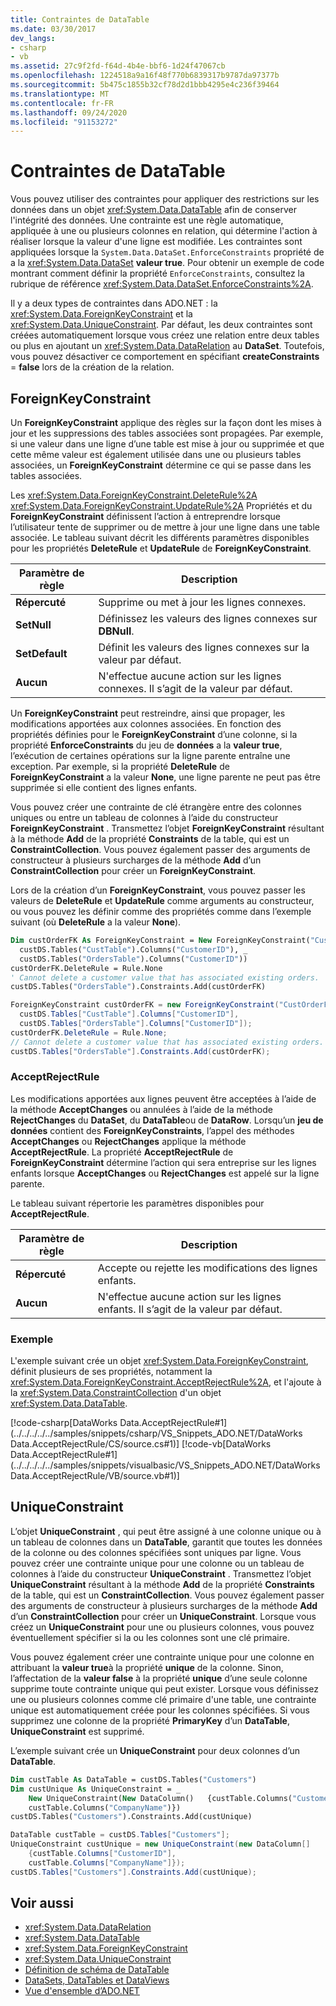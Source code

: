 ```yaml
---
title: Contraintes de DataTable
ms.date: 03/30/2017
dev_langs:
- csharp
- vb
ms.assetid: 27c9f2fd-f64d-4b4e-bbf6-1d24f47067cb
ms.openlocfilehash: 1224518a9a16f48f770b6839317b9787da97377b
ms.sourcegitcommit: 5b475c1855b32cf78d2d1bbb4295e4c236f39464
ms.translationtype: MT
ms.contentlocale: fr-FR
ms.lasthandoff: 09/24/2020
ms.locfileid: "91153272"
---
```

# <a name="datatable-constraints"></a>Contraintes de DataTable

Vous pouvez utiliser des contraintes pour appliquer des restrictions sur les données dans un objet <xref:System.Data.DataTable> afin de conserver l'intégrité des données. Une contrainte est une règle automatique, appliquée à une ou plusieurs colonnes en relation, qui détermine l'action à réaliser lorsque la valeur d'une ligne est modifiée. Les contraintes sont appliquées lorsque la `System.Data.DataSet.EnforceConstraints` propriété de a la <xref:System.Data.DataSet> **valeur true**. Pour obtenir un exemple de code montrant comment définir la propriété `EnforceConstraints`, consultez la rubrique de référence <xref:System.Data.DataSet.EnforceConstraints%2A>.  
  
 Il y a deux types de contraintes dans ADO.NET : la <xref:System.Data.ForeignKeyConstraint> et la <xref:System.Data.UniqueConstraint>. Par défaut, les deux contraintes sont créées automatiquement lorsque vous créez une relation entre deux tables ou plus en ajoutant un <xref:System.Data.DataRelation> au **DataSet**. Toutefois, vous pouvez désactiver ce comportement en spécifiant **createConstraints**  =  **false** lors de la création de la relation.  
  
## <a name="foreignkeyconstraint"></a>ForeignKeyConstraint  

 Un **ForeignKeyConstraint** applique des règles sur la façon dont les mises à jour et les suppressions des tables associées sont propagées. Par exemple, si une valeur dans une ligne d’une table est mise à jour ou supprimée et que cette même valeur est également utilisée dans une ou plusieurs tables associées, un **ForeignKeyConstraint** détermine ce qui se passe dans les tables associées.  
  
 Les <xref:System.Data.ForeignKeyConstraint.DeleteRule%2A> <xref:System.Data.ForeignKeyConstraint.UpdateRule%2A> Propriétés et du **ForeignKeyConstraint** définissent l’action à entreprendre lorsque l’utilisateur tente de supprimer ou de mettre à jour une ligne dans une table associée. Le tableau suivant décrit les différents paramètres disponibles pour les propriétés **DeleteRule** et **UpdateRule** de **ForeignKeyConstraint**.  
  
|Paramètre de règle|Description|  
|------------------|-----------------|  
|**Répercuté**|Supprime ou met à jour les lignes connexes.|  
|**SetNull**|Définissez les valeurs des lignes connexes sur **DBNull**.|  
|**SetDefault**|Définit les valeurs des lignes connexes sur la valeur par défaut.|  
|**Aucun**|N'effectue aucune action sur les lignes connexes. Il s’agit de la valeur par défaut.|  
  
 Un **ForeignKeyConstraint** peut restreindre, ainsi que propager, les modifications apportées aux colonnes associées. En fonction des propriétés définies pour le **ForeignKeyConstraint** d’une colonne, si la propriété **EnforceConstraints** du jeu de **données** a la **valeur true**, l’exécution de certaines opérations sur la ligne parente entraîne une exception. Par exemple, si la propriété **DeleteRule** de **ForeignKeyConstraint** a la valeur **None**, une ligne parente ne peut pas être supprimée si elle contient des lignes enfants.  
  
 Vous pouvez créer une contrainte de clé étrangère entre des colonnes uniques ou entre un tableau de colonnes à l’aide du constructeur **ForeignKeyConstraint** . Transmettez l’objet **ForeignKeyConstraint** résultant à la méthode **Add** de la propriété **Constraints** de la table, qui est un **ConstraintCollection**. Vous pouvez également passer des arguments de constructeur à plusieurs surcharges de la méthode **Add** d’un **ConstraintCollection** pour créer un **ForeignKeyConstraint**.  
  
 Lors de la création d’un **ForeignKeyConstraint**, vous pouvez passer les valeurs de **DeleteRule** et **UpdateRule** comme arguments au constructeur, ou vous pouvez les définir comme des propriétés comme dans l’exemple suivant (où **DeleteRule** a la valeur **None**).  
  
```vb  
Dim custOrderFK As ForeignKeyConstraint = New ForeignKeyConstraint("CustOrderFK", _  
  custDS.Tables("CustTable").Columns("CustomerID"), _  
  custDS.Tables("OrdersTable").Columns("CustomerID"))  
custOrderFK.DeleteRule = Rule.None
' Cannot delete a customer value that has associated existing orders.  
custDS.Tables("OrdersTable").Constraints.Add(custOrderFK)  
```  
  
```csharp  
ForeignKeyConstraint custOrderFK = new ForeignKeyConstraint("CustOrderFK",  
  custDS.Tables["CustTable"].Columns["CustomerID"],
  custDS.Tables["OrdersTable"].Columns["CustomerID"]);  
custOrderFK.DeleteRule = Rule.None;
// Cannot delete a customer value that has associated existing orders.  
custDS.Tables["OrdersTable"].Constraints.Add(custOrderFK);  
```  
  
### <a name="acceptrejectrule"></a>AcceptRejectRule  

 Les modifications apportées aux lignes peuvent être acceptées à l’aide de la méthode **AcceptChanges** ou annulées à l’aide de la méthode **RejectChanges** du **DataSet**, du **DataTable**ou de **DataRow**. Lorsqu’un **jeu de données** contient des **ForeignKeyConstraints**, l’appel des méthodes **AcceptChanges** ou **RejectChanges** applique la méthode **AcceptRejectRule**. La propriété **AcceptRejectRule** de **ForeignKeyConstraint** détermine l’action qui sera entreprise sur les lignes enfants lorsque **AcceptChanges** ou **RejectChanges** est appelé sur la ligne parente.  
  
 Le tableau suivant répertorie les paramètres disponibles pour **AcceptRejectRule**.  
  
|Paramètre de règle|Description|  
|------------------|-----------------|  
|**Répercuté**|Accepte ou rejette les modifications des lignes enfants.|  
|**Aucun**|N'effectue aucune action sur les lignes enfants. Il s’agit de la valeur par défaut.|  
  
### <a name="example"></a>Exemple  

 L'exemple suivant crée un objet <xref:System.Data.ForeignKeyConstraint>, définit plusieurs de ses propriétés, notamment la <xref:System.Data.ForeignKeyConstraint.AcceptRejectRule%2A>, et l'ajoute à la <xref:System.Data.ConstraintCollection> d'un objet <xref:System.Data.DataTable>.  
  
 [!code-csharp[DataWorks Data.AcceptRejectRule#1](../../../../../samples/snippets/csharp/VS_Snippets_ADO.NET/DataWorks Data.AcceptRejectRule/CS/source.cs#1)]
 [!code-vb[DataWorks Data.AcceptRejectRule#1](../../../../../samples/snippets/visualbasic/VS_Snippets_ADO.NET/DataWorks Data.AcceptRejectRule/VB/source.vb#1)]  
  
## <a name="uniqueconstraint"></a>UniqueConstraint  

 L’objet **UniqueConstraint** , qui peut être assigné à une colonne unique ou à un tableau de colonnes dans un **DataTable**, garantit que toutes les données de la colonne ou des colonnes spécifiées sont uniques par ligne. Vous pouvez créer une contrainte unique pour une colonne ou un tableau de colonnes à l’aide du constructeur **UniqueConstraint** . Transmettez l’objet **UniqueConstraint** résultant à la méthode **Add** de la propriété **Constraints** de la table, qui est un **ConstraintCollection**. Vous pouvez également passer des arguments de constructeur à plusieurs surcharges de la méthode **Add** d’un **ConstraintCollection** pour créer un **UniqueConstraint**. Lorsque vous créez un **UniqueConstraint** pour une ou plusieurs colonnes, vous pouvez éventuellement spécifier si la ou les colonnes sont une clé primaire.  
  
 Vous pouvez également créer une contrainte unique pour une colonne en attribuant la **valeur true**à la propriété **unique** de la colonne. Sinon, l’affectation de la **valeur false** à la propriété **unique** d’une seule colonne supprime toute contrainte unique qui peut exister. Lorsque vous définissez une ou plusieurs colonnes comme clé primaire d'une table, une contrainte unique est automatiquement créée pour les colonnes spécifiées. Si vous supprimez une colonne de la propriété **PrimaryKey** d’un **DataTable**, **UniqueConstraint** est supprimé.  
  
 L’exemple suivant crée un **UniqueConstraint** pour deux colonnes d’un **DataTable**.  
  
```vb  
Dim custTable As DataTable = custDS.Tables("Customers")  
Dim custUnique As UniqueConstraint = _  
    New UniqueConstraint(New DataColumn()   {custTable.Columns("CustomerID"), _  
    custTable.Columns("CompanyName")})  
custDS.Tables("Customers").Constraints.Add(custUnique)  
```  
  
```csharp  
DataTable custTable = custDS.Tables["Customers"];  
UniqueConstraint custUnique = new UniqueConstraint(new DataColumn[]
    {custTable.Columns["CustomerID"],
    custTable.Columns["CompanyName"]});  
custDS.Tables["Customers"].Constraints.Add(custUnique);  
```  
  
## <a name="see-also"></a>Voir aussi

- <xref:System.Data.DataRelation>
- <xref:System.Data.DataTable>
- <xref:System.Data.ForeignKeyConstraint>
- <xref:System.Data.UniqueConstraint>
- [Définition de schéma de DataTable](datatable-schema-definition.md)
- [DataSets, DataTables et DataViews](index.md)
- [Vue d'ensemble d’ADO.NET](../ado-net-overview.md)
